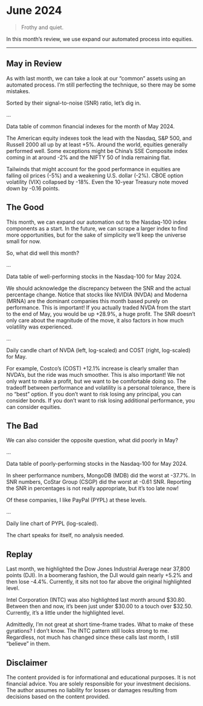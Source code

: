 # June 2024

> Frothy and quiet.

In this month’s review, we use expand our automated process into equities.

---

## May in Review

As with last month, we can take a look at our “common” assets using an automated process. I’m still perfecting the technique, so there may be some mistakes.

Sorted by their signal-to-noise (SNR) ratio, let’s dig in.

...

Data table of common financial indexes for the month of May 2024.

The American equity indexes took the lead with the Nasdaq, S&P 500, and Russell 2000 all up by at least +5%. Around the world, equities generally performed well. Some exceptions might be China’s SSE Composite index coming in at around -2% and the NIFTY 50 of India remaining flat.

Tailwinds that might account for the good performance in equities are falling oil prices (-5%) and a weakening U.S. dollar (-2%). CBOE option volatility (VIX) collapsed by -18%. Even the 10-year Treasury note moved down by -0.16 points.

## The Good

This month, we can expand our automation out to the Nasdaq-100 index components as a start. In the future, we can scrape a larger index to find more opportunities, but for the sake of simplicity we’ll keep the universe small for now.

So, what did well this month?

...

Data table of well-performing stocks in the Nasdaq-100 for May 2024.

We should acknowledge the discrepancy between the SNR and the actual percentage change. Notice that stocks like NVIDIA (NVDA) and Moderna (MRNA) are the dominant companies this month based purely on performance. This is important! If you actually traded NVDA from the start to the end of May, you would be up +28.9%, a huge profit. The SNR doesn’t only care about the magnitude of the move, it also factors in how much volatility was experienced.

...

Daily candle chart of NVDA (left, log-scaled) and COST (right, log-scaled) for May.

For example, Costco’s (COST) +12.1% increase is clearly smaller than NVDA’s, but the ride was much smoother. This is also important! We not only want to make a profit, but we want to be comfortable doing so. The tradeoff between performance and volatility is a personal tolerance, there is no “best” option. If you don’t want to risk losing any principal, you can consider bonds. If you don’t want to risk losing additional performance, you can consider equities.

## The Bad

We can also consider the opposite question, what did poorly in May?

...

Data table of poorly-performing stocks in the Nasdaq-100 for May 2024.

In sheer performance numbers, MongoDB (MDB) did the worst at -37.7%. In SNR numbers, CoStar Group (CSGP) did the worst at -0.61 SNR. Reporting the SNR in percentages is not really appropriate, but it’s too late now!

Of these companies, I like PayPal (PYPL) at these levels.

...

Daily line chart of PYPL (log-scaled).

The chart speaks for itself, no analysis needed.

## Replay

Last month, we highlighted the Dow Jones Industrial Average near 37,800 points (DJI). In a boomerang fashion, the DJI would gain nearly +5.2% and then lose -4.4%. Currently, it sits not too far above the original highlighted level.

Intel Corporation (INTC) was also highlighted last month around $30.80. Between then and now, it’s been just under $30.00 to a touch over $32.50. Currently, it’s a little under the highlighted level.

Admittedly, I’m not great at short time-frame trades. What to make of these gyrations? I don’t know. The INTC pattern still looks strong to me. Regardless, not much has changed since these calls last month, I still “believe” in them.

## Disclaimer

The content provided is for informational and educational purposes. It is not financial advice. You are solely responsible for your investment decisions. The author assumes no liability for losses or damages resulting from decisions based on the content provided.
